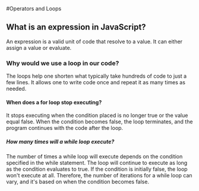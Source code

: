 #Operators and Loops

## What is an expression in JavaScript?

An expression is a valid unit of code that resolve to a value. It can either assign a value or evaluate.

### Why would we use a loop in our code?
The loops help one shorten what typically take hundreds of code to  just a few lines. It allows one to write code once and repeat it as many times as needed.
#### When does a for loop stop executing?

It stops executing when the condition placed is no longer true or the value equal false. When the condition becomes false, the loop terminates, and the program continues with the code after the loop.

##### How many times will a while loop execute?

The number of times a while loop will execute depends on the condition specified in the while statement. The loop will continue to execute as long as the condition evaluates to true. If the condition is initially false, the loop won't execute at all. Therefore, the number of iterations for a while loop can vary, and it's based on when the condition becomes false.
